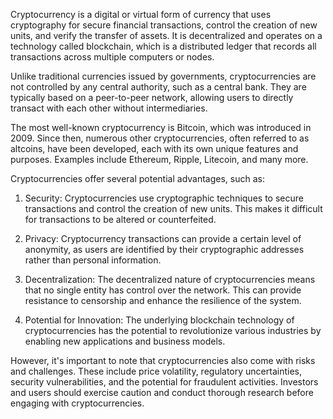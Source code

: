 Cryptocurrency is a digital or virtual form of currency that uses cryptography for secure financial transactions, control the creation of new units, and verify the transfer of assets. It is decentralized and operates on a technology called blockchain, which is a distributed ledger that records all transactions across multiple computers or nodes.

Unlike traditional currencies issued by governments, cryptocurrencies are not controlled by any central authority, such as a central bank. They are typically based on a peer-to-peer network, allowing users to directly transact with each other without intermediaries.

The most well-known cryptocurrency is Bitcoin, which was introduced in 2009. Since then, numerous other cryptocurrencies, often referred to as altcoins, have been developed, each with its own unique features and purposes. Examples include Ethereum, Ripple, Litecoin, and many more.

Cryptocurrencies offer several potential advantages, such as:

1. Security: Cryptocurrencies use cryptographic techniques to secure transactions and control the creation of new units. This makes it difficult for transactions to be altered or counterfeited.

2. Privacy: Cryptocurrency transactions can provide a certain level of anonymity, as users are identified by their cryptographic addresses rather than personal information.

3. Decentralization: The decentralized nature of cryptocurrencies means that no single entity has control over the network. This can provide resistance to censorship and enhance the resilience of the system.

4. Potential for Innovation: The underlying blockchain technology of cryptocurrencies has the potential to revolutionize various industries by enabling new applications and business models.

However, it's important to note that cryptocurrencies also come with risks and challenges. These include price volatility, regulatory uncertainties, security vulnerabilities, and the potential for fraudulent activities. Investors and users should exercise caution and conduct thorough research before engaging with cryptocurrencies.
